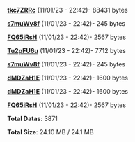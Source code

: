 [**tkc7ZRRc**](/data/tkc7ZRRc.txt) (11/01/23 - 22:42)- 88431 bytes

[**s7muWv8f**](/data/s7muWv8f.txt) (11/01/23 - 22:42)- 245 bytes

[**FQ65iRsH**](/data/FQ65iRsH.txt) (11/01/23 - 22:42)- 2567 bytes

[**Tu2pFU6u**](/data/Tu2pFU6u.txt) (11/01/23 - 22:42)- 7712 bytes

[**s7muWv8f**](/data/s7muWv8f.txt) (11/01/23 - 22:42)- 245 bytes

[**dMDZaH1E**](/data/dMDZaH1E.txt) (11/01/23 - 22:42)- 1600 bytes

[**dMDZaH1E**](/data/dMDZaH1E.txt) (11/01/23 - 22:42)- 1600 bytes

[**FQ65iRsH**](/data/FQ65iRsH.txt) (11/01/23 - 22:42)- 2567 bytes

**Total Datas**: 3871

**Total Size**: 24.10 MB / 24.1 MB
